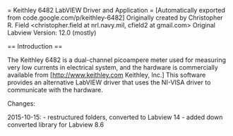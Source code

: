 = Keithley 6482 LabVIEW Driver and Application =
[Automatically exported from code.google.com/p/keithley-6482]
Originally created by Christopher R. Field <christopher.field at nrl.navy.mil, cfield2 at gmail.com>
Original Labview Version: 12.0 (mostly)

== Introduction ==

The Keithley 6482 is a dual-channel picoampere meter used for measuring very low currents in electrical system, and the hardware is commercially available from [http://www.keithley.com Keithley, Inc.] This software provides an alternative LabVIEW driver that uses the NI-VISA driver to communicate with the hardware.

Changes:

2015-10-15:     - restructured folders, converted to Labview 14
                - added down converted library for Labview 8.6
